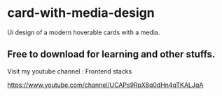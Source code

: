 # card-with-media-design
Ui design of a modern hoverable cards with a media.

## Free to download for learning and other stuffs.

Visit my youtube channel : Frontend stacks

https://www.youtube.com/channel/UCAPs9RpX8q0dHn4qTKALJqA
